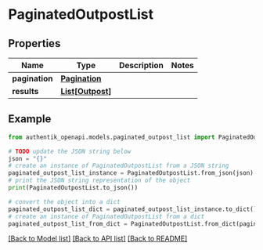 # PaginatedOutpostList


## Properties

Name | Type | Description | Notes
------------ | ------------- | ------------- | -------------
**pagination** | [**Pagination**](Pagination.md) |  | 
**results** | [**List[Outpost]**](Outpost.md) |  | 

## Example

```python
from authentik_openapi.models.paginated_outpost_list import PaginatedOutpostList

# TODO update the JSON string below
json = "{}"
# create an instance of PaginatedOutpostList from a JSON string
paginated_outpost_list_instance = PaginatedOutpostList.from_json(json)
# print the JSON string representation of the object
print(PaginatedOutpostList.to_json())

# convert the object into a dict
paginated_outpost_list_dict = paginated_outpost_list_instance.to_dict()
# create an instance of PaginatedOutpostList from a dict
paginated_outpost_list_from_dict = PaginatedOutpostList.from_dict(paginated_outpost_list_dict)
```
[[Back to Model list]](../README.md#documentation-for-models) [[Back to API list]](../README.md#documentation-for-api-endpoints) [[Back to README]](../README.md)


